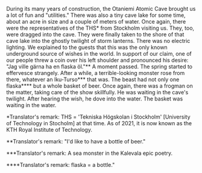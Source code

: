 
During its many years of construction, the Otaniemi Atomic Cave brought us a lot of fun and "utilities." There was also a tiny cave lake for some time, about an acre in size and a couple of meters of water. Once again, there were the representatives of the THS\* from Stockholm visiting us. They, too, were dragged into the cave. They were finally taken to the shore of that cave lake into the ghostly twilight of storm lanterns. There was no electric lighting. We explained to the guests that this was the only known underground source of wishes in the world. In support of our claim, one of our people threw a coin over his left shoulder and pronounced his desire: "Jag ville gärna ha en flaska öl."\*\* A moment passed. The spring started to effervesce strangely. After a while, a terrible-looking monster rose from there, whatever an Iku-Turso\*\*\* that was. The beast had not only one flaska\*\*\*\* but a whole basket of beer. Once again, there was a frogman on the matter, taking care of the show skillfully. He was waiting in the cave's twilight. After hearing the wish, he dove into the water. The basket was waiting in the water.

\*Translator's remark: THS = 'Tekniska Högskolan i Stockholm' [University of Technology in Stocholm] at that time. As of 2021, it is now known as the KTH Royal Institute of Technology.

\*\*Translator's remark: "I'd like to have a bottle of beer."

\*\*\*Translator's remark: A sea monster in the Kalevala epic poetry.

\*\*\*\*Translator's remark: flaska = a bottle."